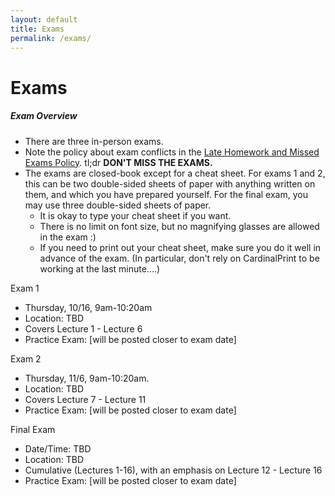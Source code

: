```yaml
---
layout: default
title: Exams
permalink: /exams/
---
```


# Exams


<div class="panel">
<h5 class="card-title">Exam Overview</h5>
<ul>
<li> There are three in-person exams.</li>
<li> Note the policy about exam conflicts in the <a href="/policies/">Late Homework and Missed Exams Policy</a>. tl;dr <b>DON'T MISS THE EXAMS.</b></li>
<li> The exams are closed-book except for a cheat sheet.  For exams 1 and 2, this can be two double-sided sheets of paper with anything written on them, and which you have prepared yourself.  For the final exam, you may use three double-sided sheets of paper. 
<ul> 
<li> It is okay to type your cheat sheet if you want.</li>
<li> There is no limit on font size, but no magnifying glasses are allowed in the exam :) </li> 
<li> If you need to print out your cheat sheet, make sure you do it well in advance of the exam.  (In particular, don't rely on CardinalPrint to be working at the last minute....)</li>
</ul></li>
</ul>
</div>


<div class="card mb-4">
  <div class="card-header">
    Exam 1
  </div>
  <div class="card-body">
    <p class="card-text">
	<ul>
	<li> Thursday, 10/16, 9am-10:20am</li>
	<li> Location: TBD </li>
	<li> Covers Lecture 1 - Lecture 6</li>
	<li> Practice Exam: [will be posted closer to exam date] </li>
	</ul>
</p>
  </div>
</div>

<div class="card mb-4">
  <div class="card-header">
    Exam 2
  </div>
  <div class="card-body">
    <p class="card-text">
	<ul>
	<li> Thursday, 11/6, 9am-10:20am.</li>
	<li> Location: TBD </li>
	<li> Covers Lecture 7 - Lecture 11</li>
	<li> Practice Exam: [will be posted closer to exam date] </li>
	</ul>
</p>
  </div>
</div>

<div class="card mb-4">
  <div class="card-header">
    Final Exam
  </div>
  <div class="card-body">
    <p class="card-text">
	<ul>
	<li> Date/Time: TBD</li>
	<li> Location: TBD </li>
	<li> Cumulative (Lectures 1-16), with an emphasis on Lecture 12 - Lecture 16</li>
	<li> Practice Exam: [will be posted closer to exam date] </li>
	</ul>
</p>
  </div>
</div>
